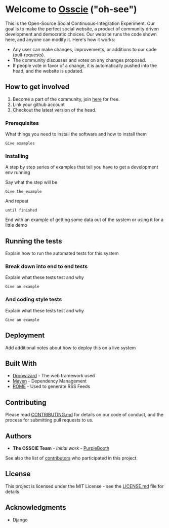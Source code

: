 # Welcome to [Osscie](https://www.google.com) ("oh-see")

This is the Open-Source Social Continuous-Integration Experiment. Our goal is to make the perfect social website, a product of community driven development and democratic choices. Our website runs the code shown here, and anyone can modify it. Here's how it works:

* Any user can make changes, improvements, or additions to our code (pull-requests).
* The community discusses and votes on any changes proposed.
* If people vote in favor of a change, it is automatically pushed into the head, and the website is updated.

## How to get involved

1. Become a part of the community, join [here](https://www.google.com) for free.
2. Link your github  account
3. Checkout the latest version of the head.


### Prerequisites

What things you need to install the software and how to install them

```
Give examples
```

### Installing

A step by step series of examples that tell you have to get a development env running

Say what the step will be

```
Give the example
```

And repeat

```
until finished
```

End with an example of getting some data out of the system or using it for a little demo

## Running the tests

Explain how to run the automated tests for this system

### Break down into end to end tests

Explain what these tests test and why

```
Give an example
```

### And coding style tests

Explain what these tests test and why

```
Give an example
```

## Deployment

Add additional notes about how to deploy this on a live system

## Built With

* [Dropwizard](http://www.dropwizard.io/1.0.2/docs/) - The web framework used
* [Maven](https://maven.apache.org/) - Dependency Management
* [ROME](https://rometools.github.io/rome/) - Used to generate RSS Feeds

## Contributing

Please read [CONTRIBUTING.md](https://gist.github.com/PurpleBooth/b24679402957c63ec426) for details on our code of conduct, and the process for submitting pull requests to us.

## Authors

* **The OSSCIE Team** - *Initial work* - [PurpleBooth](https://github.com/osscie)

See also the list of [contributors](https://github.com/your/project/contributors) who participated in this project.

## License

This project is licensed under the MIT License - see the [LICENSE.md](LICENSE.md) file for details

## Acknowledgments

* Django
